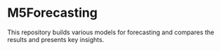 # M5Forecasting
This repository builds various models for forecasting and compares the results and presents key insights.
